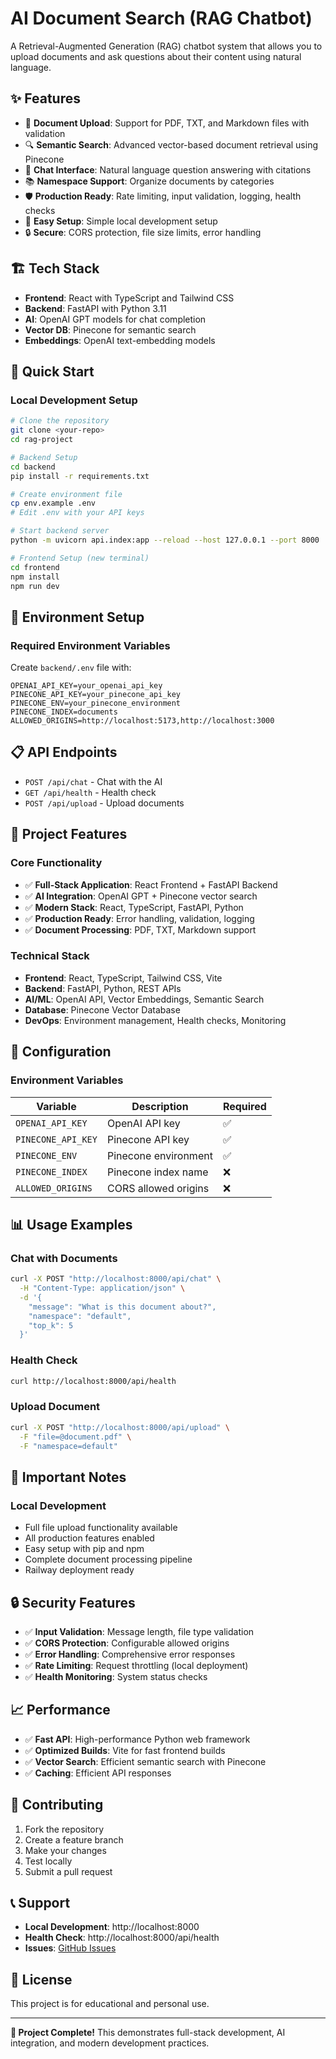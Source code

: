 # AI Document Search (RAG Chatbot)

A Retrieval-Augmented Generation (RAG) chatbot system that allows you to upload documents and ask questions about their content using natural language.

## ✨ Features

- 📄 **Document Upload**: Support for PDF, TXT, and Markdown files with validation
- 🔍 **Semantic Search**: Advanced vector-based document retrieval using Pinecone
- 💬 **Chat Interface**: Natural language question answering with citations
- 📚 **Namespace Support**: Organize documents by categories
- 🛡️ **Production Ready**: Rate limiting, input validation, logging, health checks
- 🚀 **Easy Setup**: Simple local development setup
- 🔒 **Secure**: CORS protection, file size limits, error handling

## 🏗️ Tech Stack

- **Frontend**: React with TypeScript and Tailwind CSS
- **Backend**: FastAPI with Python 3.11
- **AI**: OpenAI GPT models for chat completion
- **Vector DB**: Pinecone for semantic search
- **Embeddings**: OpenAI text-embedding models

## 🚀 Quick Start

### **Local Development Setup**
```bash
# Clone the repository
git clone <your-repo>
cd rag-project

# Backend Setup
cd backend
pip install -r requirements.txt

# Create environment file
cp env.example .env
# Edit .env with your API keys

# Start backend server
python -m uvicorn api.index:app --reload --host 127.0.0.1 --port 8000

# Frontend Setup (new terminal)
cd frontend
npm install
npm run dev
```

## 🔧 Environment Setup

### **Required Environment Variables**
Create `backend/.env` file with:
```env
OPENAI_API_KEY=your_openai_api_key
PINECONE_API_KEY=your_pinecone_api_key
PINECONE_ENV=your_pinecone_environment
PINECONE_INDEX=documents
ALLOWED_ORIGINS=http://localhost:5173,http://localhost:3000
```

## 📋 API Endpoints

- `POST /api/chat` - Chat with the AI
- `GET /api/health` - Health check
- `POST /api/upload` - Upload documents

## 🎯 **Project Features**

### **Core Functionality**
- ✅ **Full-Stack Application**: React Frontend + FastAPI Backend
- ✅ **AI Integration**: OpenAI GPT + Pinecone vector search
- ✅ **Modern Stack**: React, TypeScript, FastAPI, Python
- ✅ **Production Ready**: Error handling, validation, logging
- ✅ **Document Processing**: PDF, TXT, Markdown support

### **Technical Stack**
- **Frontend**: React, TypeScript, Tailwind CSS, Vite
- **Backend**: FastAPI, Python, REST APIs
- **AI/ML**: OpenAI API, Vector Embeddings, Semantic Search
- **Database**: Pinecone Vector Database
- **DevOps**: Environment management, Health checks, Monitoring

## 🔧 Configuration

### Environment Variables
| Variable | Description | Required |
|----------|-------------|----------|
| `OPENAI_API_KEY` | OpenAI API key | ✅ |
| `PINECONE_API_KEY` | Pinecone API key | ✅ |
| `PINECONE_ENV` | Pinecone environment | ✅ |
| `PINECONE_INDEX` | Pinecone index name | ❌ |
| `ALLOWED_ORIGINS` | CORS allowed origins | ❌ |

## 📊 Usage Examples

### Chat with Documents
```bash
curl -X POST "http://localhost:8000/api/chat" \
  -H "Content-Type: application/json" \
  -d '{
    "message": "What is this document about?",
    "namespace": "default",
    "top_k": 5
  }'
```

### Health Check
```bash
curl http://localhost:8000/api/health
```

### Upload Document
```bash
curl -X POST "http://localhost:8000/api/upload" \
  -F "file=@document.pdf" \
  -F "namespace=default"
```

## 🚨 **Important Notes**

### **Local Development**
- Full file upload functionality available
- All production features enabled
- Easy setup with pip and npm
- Complete document processing pipeline
- Railway deployment ready

## 🔒 Security Features

- ✅ **Input Validation**: Message length, file type validation
- ✅ **CORS Protection**: Configurable allowed origins
- ✅ **Error Handling**: Comprehensive error responses
- ✅ **Rate Limiting**: Request throttling (local deployment)
- ✅ **Health Monitoring**: System status checks

## 📈 Performance

- ✅ **Fast API**: High-performance Python web framework
- ✅ **Optimized Builds**: Vite for fast frontend builds
- ✅ **Vector Search**: Efficient semantic search with Pinecone
- ✅ **Caching**: Efficient API responses

## 🤝 Contributing

1. Fork the repository
2. Create a feature branch
3. Make your changes
4. Test locally
5. Submit a pull request

## 📞 Support

- **Local Development**: http://localhost:8000
- **Health Check**: http://localhost:8000/api/health
- **Issues**: [GitHub Issues](https://github.com/yourusername/rag-project/issues)

## 📝 License

This project is for educational and personal use.

---

**🎉 Project Complete!** This demonstrates full-stack development, AI integration, and modern development practices.